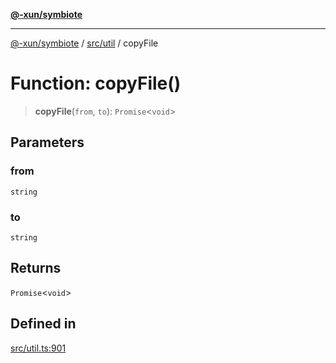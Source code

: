 [**@-xun/symbiote**](../../../README.md)

***

[@-xun/symbiote](../../../README.md) / [src/util](../README.md) / copyFile

# Function: copyFile()

> **copyFile**(`from`, `to`): `Promise`\<`void`\>

## Parameters

### from

`string`

### to

`string`

## Returns

`Promise`\<`void`\>

## Defined in

[src/util.ts:901](https://github.com/Xunnamius/symbiote/blob/6888363ae81ec0a004cfcb164e5a634c45aca6a9/src/util.ts#L901)
